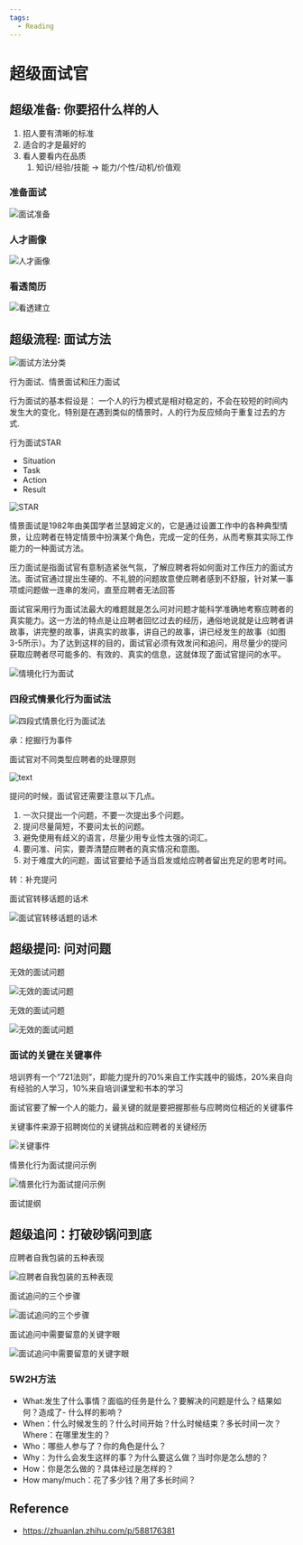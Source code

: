 ```yaml
---
tags:
  - Reading
---
```


# 超级面试官

## 超级准备: 你要招什么样的人

1. 招人要有清晰的标准
2. 适合的才是最好的
3. 看人要看内在品质
   1. 知识/经验/技能 -> 能力/个性/动机/价值观

### 准备面试

![面试准备](assets/image.png)

### 人才画像

![人才画像](assets/image-1.png)

### 看透简历

![看透建立](assets/image-2.png)

## 超级流程: 面试方法

![面试方法分类](assets/image-3.png)

行为面试、情景面试和压力面试

行为面试的基本假设是： 一个人的行为模式是相对稳定的，不会在较短的时间内发生大的变化，特别是在遇到类似的情景时，人的行为反应倾向于重复过去的方式.

行为面试STAR

- Situation
- Task
- Action
- Result

![STAR](assets/image-4.png)

情景面试是1982年由美国学者兰瑟姆定义的，它是通过设置工作中的各种典型情景，让应聘者在特定情景中扮演某个角色，完成一定的任务，从而考察其实际工作能力的一种面试方法。

压力面试是指面试官有意制造紧张气氛，了解应聘者将如何面对工作压力的面试方法。面试官通过提出生硬的、不礼貌的问题故意使应聘者感到不舒服，针对某一事项或问题做一连串的发问，直至应聘者无法回答

面试官采用行为面试法最大的难题就是怎么问对问题才能科学准确地考察应聘者的真实能力。这一方法的特点是让应聘者回忆过去的经历，通俗地说就是让应聘者讲故事，讲完整的故事，讲真实的故事，讲自己的故事，讲已经发生的故事（如图3-5所示）。为了达到这样的目的，面试官必须有效发问和追问，用尽量少的提问获取应聘者尽可能多的、有效的、真实的信息，这就体现了面试官提问的水平。

![情境化行为面试](assets/image-5.png)

### 四段式情景化行为面试法

![四段式情景化行为面试法](assets/image-6.png)

承：挖掘行为事件

面试官对不同类型应聘者的处理原则

![text](https://res.weread.qq.com/wrepub/epub_31594809_30)

提问的时候，面试官还需要注意以下几点。

1. 一次只提出一个问题，不要一次提出多个问题。
2. 提问尽量简短，不要问太长的问题。
3. 避免使用有歧义的语言，尽量少用专业性太强的词汇。
4. 要问准、问实，要弄清楚应聘者的真实情况和意图。
5. 对于难度大的问题，面试官要给予适当启发或给应聘者留出充足的思考时间。

转：补充提问

面试官转移话题的话术

![面试官转移话题的话术](https://res.weread.qq.com/wrepub/epub_31594809_31)

## 超级提问: 问对问题

无效的面试问题

![无效的面试问题](https://res.weread.qq.com/wrepub/epub_31594809_34)

无效的面试问题

![无效的面试问题](https://res.weread.qq.com/wrepub/epub_31594809_35)

### 面试的关键在关键事件

培训界有一个“721法则”，即能力提升的70%来自工作实践中的锻炼，20%来自向有经验的人学习，10%来自培训课堂和书本的学习

面试官要了解一个人的能力，最关键的就是要把握那些与应聘岗位相近的关键事件

关键事件来源于招聘岗位的关键挑战和应聘者的关键经历

![关键事件](https://res.weread.qq.com/wrepub/epub_31594809_36)

情景化行为面试提问示例

![情景化行为面试提问示例](https://res.weread.qq.com/wrepub/epub_31594809_37)

面试提纲

## 超级追问：打破砂锅问到底

应聘者自我包装的五种表现

![应聘者自我包装的五种表现](https://res.weread.qq.com/wrepub/epub_31594809_47)

面试追问的三个步骤

![面试追问的三个步骤](https://res.weread.qq.com/wrepub/epub_31594809_48)

面试追问中需要留意的关键字眼

![面试追问中需要留意的关键字眼](https://res.weread.qq.com/wrepub/epub_31594809_49)

### 5W2H方法

- What:发生了什么事情？面临的任务是什么？要解决的问题是什么？结果如何？造成了- 什么样的影响？
- When：什么时候发生的？什么时间开始？什么时候结束？多长时间一次？Where：在哪里发生的？
- Who：哪些人参与了？你的角色是什么？
- Why：为什么会发生这样的事？为什么要这么做？当时你是怎么想的？
- How：你是怎么做的？具体经过是怎样的？
- How many/much：花了多少钱？用了多长时间？

## Reference

- <https://zhuanlan.zhihu.com/p/588176381>

